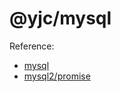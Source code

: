 # @yjc/mysql

Reference:
* [mysql](https://www.npmjs.com/package/mysql#pooling-connections)
* [mysql2/promise](https://www.npmjs.com/package/mysql2#using-promise-wrapper)
